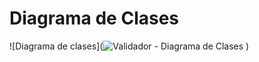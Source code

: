 # Diagrama de Clases
![Diagrama de clases](![Validador - Diagrama de Clases](https://github.com/user-attachments/assets/af02df1d-0e95-4b86-ac9e-d50a2048cf5b)
)
